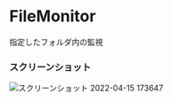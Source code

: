 # FileMonitor
指定したフォルダ内の監視

### スクリーンショット
![スクリーンショット 2022-04-15 173647](https://user-images.githubusercontent.com/94283685/163547603-7ac4414d-c7bb-4a75-9fdf-8c91ef05f44c.png)
